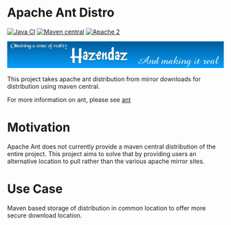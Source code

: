 # Apache Ant Distro #

[![Java CI](https://github.com/hazendaz/ant/workflows/Java%20CI/badge.svg)](https://github.com/hazendaz/ant/actions?query=workflow%3A%22Java+CI%22)
[![Maven central](https://maven-badges.herokuapp.com/maven-central/com.github.hazendaz.ant/apache-ant/badge.svg)](https://maven-badges.herokuapp.com/maven-central/com.github.hazendaz.ant/apache-ant)
[![Apache 2](http://img.shields.io/badge/license-Apache%202-blue.svg)](http://www.apache.org/licenses/LICENSE-2.0)

![hazendaz](src/site/resources/images/hazendaz-banner.jpg)

This project takes apache ant distribution from mirror downloads for distribution using maven central.

For more information on ant, please see [ant](https://github.com/apache/ant)

# Motivation #

Apache Ant does not currently provide a maven central distribution of the entire project. This project aims to solve that by providing users an alternative location to pull rather than the various apache mirror sites.

# Use Case #

Maven based storage of distribution in common location to offer more secure download location.
